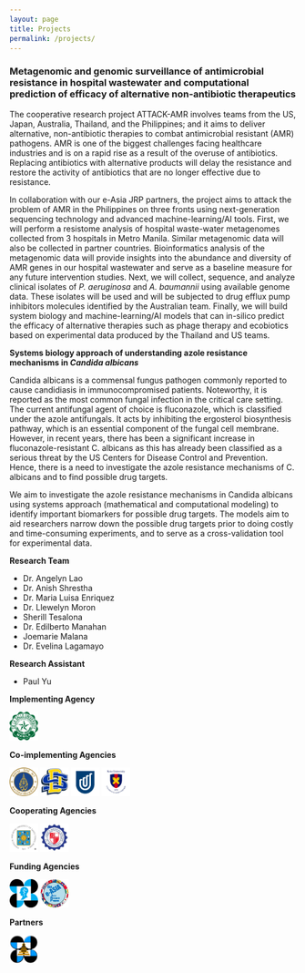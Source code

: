 ```yaml
---
layout: page
title: Projects
permalink: /projects/
---
```

<a id="attack_amr"><a/>
### **Metagenomic and genomic surveillance of antimicrobial resistance in hospital wastewater and computational prediction of efficacy of alternative non-antibiotic therapeutics**

The cooperative research project ATTACK-AMR involves teams from the US, Japan, Australia, Thailand, and the Philippines; and it aims to deliver alternative, non-antibiotic therapies to combat antimicrobial resistant (AMR) pathogens. AMR is one of the biggest challenges facing healthcare industries and is on a rapid rise as a result of the overuse of antibiotics. Replacing antibiotics with alternative products will delay the resistance and restore the activity of antibiotics that are no longer effective due to resistance.

In collaboration with our e-Asia JRP partners, the project aims to attack the problem of AMR in the Philippines on three fronts using next-generation sequencing technology and advanced machine-learning/AI tools. First, we will perform a resistome analysis of hospital waste-water metagenomes collected from 3 hospitals in Metro Manila. Similar metagenomic data will also be collected in partner countries. Bioinformatics analysis of the metagenomic data will provide insights into the abundance and diversity of AMR genes in our hospital wastewater and serve as a baseline measure for any future intervention studies.  Next, we will collect, sequence, and analyze clinical isolates of *P. aeruginosa* and *A. baumannii* using available genome data. These isolates will be used and will be subjected to drug efflux pump inhibitors molecules identified by the Australian team. Finally, we will build system biology and machine-learning/AI models that can in-silico predict the efficacy of alternative therapies such as phage therapy and ecobiotics based on experimental data produced by the Thailand and US teams.

**Systems biology approach of understanding azole resistance mechanisms in *Candida albicans***

Candida albicans is a commensal fungus pathogen commonly reported to cause candidiasis in immunocompromised patients. Noteworthy, it is reported as the most common fungal infection in the critical care setting. The current antifungal agent of choice is fluconazole, which is classified under the azole antifungals. It acts by inhibiting the ergosterol biosynthesis pathway, which is an essential component of the fungal cell membrane. However, in recent years, there has been a significant increase in fluconazole-resistant C. albicans as this has already been classified as a serious threat by the US Centers for Disease Control and Prevention. Hence, there is a need to investigate the azole resistance mechanisms of C. albicans and to find possible drug targets. 

We aim to investigate the azole resistance mechanisms in Candida albicans using systems approach (mathematical and computational modeling) to identify important biomarkers for possible drug targets. The models aim to aid researchers narrow down the possible drug targets prior to doing costly and time-consuming experiments, and to serve as a cross-validation tool for experimental data.

**Research Team**
- Dr. Angelyn Lao [<i class="fa-regular fa-envelope"></i>](mailto:angelyn.lao@dlsu.edu.ph)
- Dr. Anish Shrestha [<i class="fa-regular fa-envelope"></i>](mailto:anish.shrestha@dlsu.edu.ph)
- Dr. Maria Luisa Enriquez [<i class="fa-regular fa-envelope"></i>](mailto:ma.luisa.enriquez@dlsu.edu.ph)
- Dr. Llewelyn Moron [<i class="fa-regular fa-envelope"></i>](mailto:llewelyn.moron@dlsu.edu.ph)
- Sherill Tesalona
- Dr. Edilberto Manahan
- Joemarie Malana
- Dr. Evelina Lagamayo

**Research Assistant**
- Paul Yu [<i class="fa-regular fa-envelope"></i>](mailto:paul_k_yu@dlsu.edu.ph)

**Implementing Agency**

<a href='https://www.dlsu.edu.ph/'><img src='/assets/dlsu-logo.png' width='50' height='50' /></a>

**Co-implementing Agencies**

<a href='https://mahidol.ac.th/'><img src='/assets/mahidol-logo.svg' width='50' height='50' /></a>
<a href='https://www.sdstate.edu/'><img src='/assets/sdstate-logo.png' width='50' height='50' /></a>
<a href='https://www.unisa.edu.au/'><img src='/assets/unisa-logo.png' width='50' height='50' /></a>
<a href='https://www.keio.ac.jp/en/'><img src='/assets/keio-logo.png' width='50' height='50' /></a>

**Cooperating Agencies**

<a href='https://www.ust.edu.ph/'><img src='/assets/ust-logo.jpg' width='50' height='50' /></a>
<a href='https://www.stlukes.com.ph/'><img src='/assets/slmc-logo.jpg' width='50' height='50' /></a>

**Funding Agencies** 

<a href='https://www.pchrd.dost.gov.ph/'><img src='/assets/dost-pchrd-logo.png' width='50' height='50' /></a>
<a href='https://www.the-easia.org/jrp/'><img src='/assets/easia-jrp-logo.png' width='50' height='50' /></a>

**Partners**

<a href='https://www.sei.dost.gov.ph/'><img src='/assets/dost-sei-logo.png' width='50' height='50' /></a>